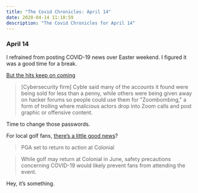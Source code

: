 ```yaml
---
title: "The Covid Chronicles: April 14"
date: 2020-04-14 11:18:59
description: "The Covid Chronicles for April 14"
---
```


### April 14

I refrained from posting COVID-19 news over Easter weekend. I figured it was a good time for a break. 

[But the hits keep on coming](https://www.businessinsider.com/500000-zoom-accounts-sale-dark-web-2020-4?utm_source=reddit.com)

> [Cybersecurity firm] Cyble said many of the accounts it found were being sold for less than a penny, while others were being given away on hacker forums so people could use them for "Zoombombing," a form of trolling where malicious actors drop into Zoom calls and post graphic or offensive content.

Time to change those passwords. 

For local golf fans, [there’s a little good news]( https://www.wfaa.com/mobile/article/sports/golf/pga-set-to-return-to-action-at-colonial/287-1fa9a12e-2b65-4974-a8cd-f2d9d9b04359)?

> PGA set to return to action at Colonial 

> While golf may return at Colonial in June, safety precautions concerning COVID-19 would likely prevent fans from attending the event.

Hey, it’s something. 